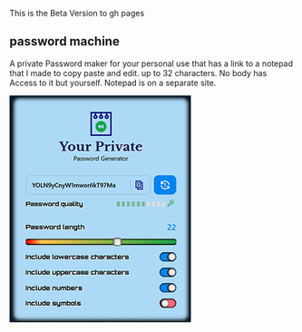 <!--note to self push to github to deploy to github pages -->
  This is the Beta Version to gh pages
## password machine

A private Password maker for your personal use that has a link to a notepad that I made to copy paste and edit. up to 32 characters.  No body has Access to it but yourself. Notepad is on a separate site.  

![Password Machine](PasswordMachineImg2.jpg)

